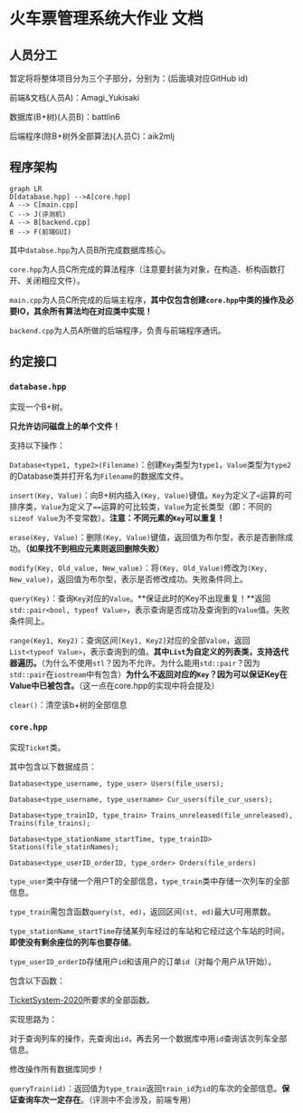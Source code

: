 # 火车票管理系统大作业 文档

## 人员分工

暂定将将整体项目分为三个子部分，分别为：(后面填对应GitHub id)

前端&文档(人员A)：Amagi_Yukisaki

数据库(B+树)(人员B)：battlin6

后端程序(除B+树外全部算法)(人员C)：aik2mlj

## 程序架构

```mermaid
graph LR
D[database.hpp] -->A[core.hpp]
A --> C[main.cpp]
C --> J(评测机)
A --> B[backend.cpp]
B --> F(前端GUI)
```

其中`databse.hpp​`为人员B所完成数据库核心。

`core.hpp`为人员C所完成的算法程序（注意要封装为对象，在构造、析构函数打开、关闭相应文件）。

`main.cpp`为人员C所完成的后端主程序，**其中仅包含创建`core.hpp`中类的操作及必要IO，其余所有算法均在对应类中实现！**

`backend.cpp`为人员A所做的后端程序，负责与前端程序通讯。

## 约定接口

### `database.hpp`

实现一个B+树。

**只允许访问磁盘上的单个文件！**

支持以下操作：

`Database<type1, type2>(Filename)`：创建`Key`类型为`type1`，`Value`类型为`type2`的Database类并打开名为`Filename`的数据库文件。

`insert(Key, Value)`：向B+树内插入`(Key, Value)`键值。`Key`为定义了`<`运算的可排序类，`Value`为定义了`==`运算的可比较类，`Value`为定长类型（即：不同的`sizeof Value`为不变常数）。**注意：不同元素的`Key`可以重复！**

`erase(Key, Value)`：删除`(Key, Value)`键值，返回值为布尔型，表示是否删除成功。**（如果找不到相应元素则返回删除失败）**

`modify(Key, Old_value, New_value)`：将`(Key, Old_Value)`修改为`(Key, New_value)`，返回值为布尔型，表示是否修改成功。失败条件同上。

`query(Key)`：查询`Key`对应的`Value`。**保证此时的Key不出现重复！**返回`std::pair<bool, typeof Value>`，表示查询是否成功及查询到的`Value`值。失败条件同上。

`range(Key1, Key2)`：查询区间`[Key1, Key2]`对应的全部`Value`，返回`List<typeof Value>`，表示查询到的值。**其中`List`为自定义的列表类，支持迭代器遍历。**（为什么不使用`stl`？因为不允许。为什么能用`std::pair`？因为`std::pair`在`iostream`中有包含）**为什么不返回对应的`Key`？因为可以保证Key在Value中已被包含。**（这一点在core.hpp的实现中将会提及）

`clear()`：清空该b+树的全部信息

### `core.hpp`

实现`Ticket`类。

其中包含以下数据成员：

`Database<type_username, type_user> Users(file_users);`

`Database<type_username, type_username> Cur_users(file_cur_users);`

`Database<type_trainID, type_train> Trains_unreleased(file_unreleased), Trains(file_trains);`

`Database<type_stationName_startTime, type_trainID> Stations(file_statinNames);`

`Database<type_userID_orderID, type_order> Orders(file_orders)`

`type_user`类中存储一个用户T的全部信息，`type_train`类中存储一次列车的全部信息。

`type_train`需包含函数`query(st, ed)`，返回区间`(st, ed)`最大U可用票数。

`type_stationName_startTime`存储某列车经过的车站和它经过这个车站的时间，**即使没有剩余座位的列车也要存储**。

`type_userID_orderID`存储用户`id`和该用户的订单`id`（对每个用户从1开始）。

包含以下函数：

[TicketSystem-2020](https://github.com/oscardhc/TicketSystem-2020)所要求的全部函数。

实现思路为：

对于查询列车的操作，先查询出`id`，再去另一个数据库中用`id`查询该次列车全部信息。

修改操作所有数据库同步！

`queryTrain(id)`：返回值为`type_train`返回`train_id`为`id`的车次的全部信息。**保证查询车次一定存在**。（评测中不会涉及，前端专用）
